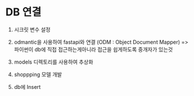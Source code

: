 # DB 연결

1. 시크릿 변수 설정

2. odmantic을 사용하여 fastapi와 연결
(ODM : Object Document Mapper) => 파이썬이 db에 직접 접근하는게아니라 접근을 쉽게하도록 중개자가 있는것

3. models 디렉토리를 사용하여 추상화

4. shoppping 모델 개발

5. db에 Insert

